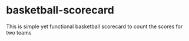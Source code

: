 # basketball-scorecard
This is simple yet functional basketball scorecard to count the scores for two teams
